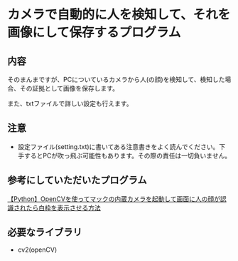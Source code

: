 # カメラで自動的に人を検知して、それを画像にして保存するプログラム

## 内容

そのまんまですが、PCについているカメラから人(の顔)を検知して、検知した場合、その証拠として画像を保存します。

また、txtファイルで詳しい設定も行えます。

## 注意

- 設定ファイル(setting.txt)に書いてある注意書きをよく読んでください。下手するとPCが吹っ飛ぶ可能性もあります。その際の責任は一切負いません。

## 参考にしていただいたプログラム

[【Python】OpenCVを使ってマックの内蔵カメラを起動して画面に人の顔が認識されたら白枠を表示させる方法](https://gist.github.com/kurozumi/04a75695dc32c46586be0d69e6a8243f)

## 必要なライブラリ

- cv2(openCV)
